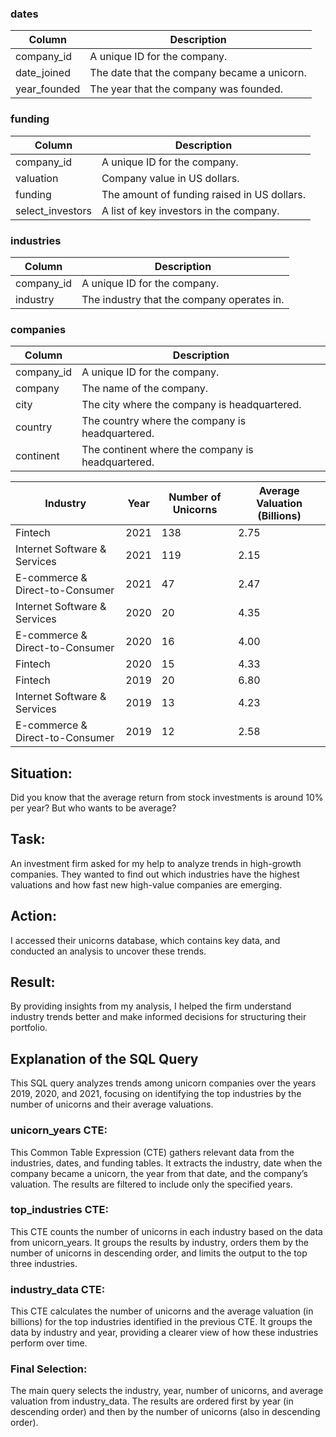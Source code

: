 ### dates

| **Column**       | **Description**                                         |
|------------------|---------------------------------------------------------|
| company_id       | A unique ID for the company.                           |
| date_joined      | The date that the company became a unicorn.           |
| year_founded     | The year that the company was founded.                |

### funding

| **Column**       | **Description**                                         |
|------------------|---------------------------------------------------------|
| company_id       | A unique ID for the company.                           |
| valuation        | Company value in US dollars.                           |
| funding          | The amount of funding raised in US dollars.           |
| select_investors | A list of key investors in the company.               |

### industries

| **Column**       | **Description**                                         |
|------------------|---------------------------------------------------------|
| company_id       | A unique ID for the company.                           |
| industry         | The industry that the company operates in.            |

### companies

| **Column**       | **Description**                                         |
|------------------|---------------------------------------------------------|
| company_id       | A unique ID for the company.                           |
| company          | The name of the company.                              |
| city             | The city where the company is headquartered.          |
| country          | The country where the company is headquartered.       |
| continent        | The continent where the company is headquartered.     |




| **Industry**                      | **Year** | **Number of Unicorns** | **Average Valuation (Billions)** |
|-----------------------------------|----------|------------------------|-----------------------------------|
| Fintech                           | 2021     | 138                    | 2.75                              |
| Internet Software & Services      | 2021     | 119                    | 2.15                              |
| E-commerce & Direct-to-Consumer   | 2021     | 47                     | 2.47                              |
| Internet Software & Services      | 2020     | 20                     | 4.35                              |
| E-commerce & Direct-to-Consumer   | 2020     | 16                     | 4.00                              |
| Fintech                           | 2020     | 15                     | 4.33                              |
| Fintech                           | 2019     | 20                     | 6.80                              |
| Internet Software & Services      | 2019     | 13                     | 4.23                              |
| E-commerce & Direct-to-Consumer   | 2019     | 12                     | 2.58                              |





## Situation:
Did you know that the average return from stock investments is around 10% per year? But who wants to be average?

## Task:
An investment firm asked for my help to analyze trends in high-growth companies. They wanted to find out which industries have the highest valuations and how fast new high-value companies are emerging.

## Action:
I accessed their unicorns database, which contains key data, and conducted an analysis to uncover these trends.

## Result:
By providing insights from my analysis, I helped the firm understand industry trends better and make informed decisions for structuring their portfolio.


## Explanation of the SQL Query
This SQL query analyzes trends among unicorn companies over the years 2019, 2020, and 2021, focusing on identifying the top industries by the number of unicorns and their average valuations.

### unicorn_years CTE:
This Common Table Expression (CTE) gathers relevant data from the industries, dates, and funding tables. It extracts the industry, date when the company became a unicorn, the year from that date, and the company’s valuation. The results are filtered to include only the specified years.

### top_industries CTE:
This CTE counts the number of unicorns in each industry based on the data from unicorn_years. It groups the results by industry, orders them by the number of unicorns in descending order, and limits the output to the top three industries.

### industry_data CTE:
This CTE calculates the number of unicorns and the average valuation (in billions) for the top industries identified in the previous CTE. It groups the data by industry and year, providing a clearer view of how these industries perform over time.

### Final Selection:
The main query selects the industry, year, number of unicorns, and average valuation from industry_data. The results are ordered first by year (in descending order) and then by the number of unicorns (also in descending order).


